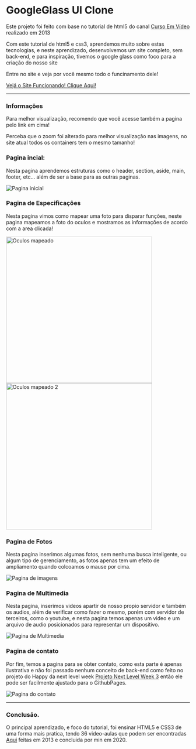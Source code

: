 # GoogleGlass  UI Clone
 Este projeto foi feito com base no tutorial de html5 do canal [Curso Em Vídeo](https://www.youtube.com/c/CursoemV%C3%ADdeo) realizado em 2013

Com este tutorial de html5 e css3, aprendemos muito sobre estas tecnologias, e neste aprendizado, desenvolvemos um site completo, sem back-end, e para inspiração, tivemos o google glass como foco para a criação do nosso site


Entre no site e veja por você mesmo todo o funcinamento dele!

[Vejá o Site Funcionando! Clique Aqui!](https://dinowsauron.github.io/GoogleGlass-UI_Clone/)


---
### Informações
Para melhor visualização, recomendo que você acesse também a pagina pelo link em cima!

Perceba que o zoom foi alterado para melhor visualização nas imagens, no site atual todos os containers tem o mesmo tamanho!




### Pagina incial:
Nesta pagina aprendemos estruturas como o header, section, aside, main, footer, etc... além de ser a base para as outras paginas.
<p>
<img src="https://user-images.githubusercontent.com/68889180/97121850-11bd7580-1700-11eb-8360-823c6b33300a.png" 
     alt="Pagina inicial">
</p>

### Pagina de Especificações
Nesta pagina vimos como mapear uma foto para disparar funções, neste pagina mapeamos a foto do oculos e mostramos as informações de acordo com a area clicada!
<p>
<img src="https://user-images.githubusercontent.com/68889180/97121895-6cef6800-1700-11eb-9c16-572483f96e48.png" width="400"
     alt="Oculos mapeado">
<img src="https://user-images.githubusercontent.com/68889180/97121989-3239ff80-1701-11eb-961a-a8ab507e1019.png" width="400"
    alt="Oculos mapeado 2">
</p>

### Pagina de Fotos
Nesta pagina inserimos algumas fotos, sem nenhuma busca inteligente, ou algum tipo de gerenciamento, as fotos apenas tem um efeito de ampliamento quando colcoamos o mause por cima.
<p>
<img src="https://user-images.githubusercontent.com/68889180/97121923-9c9e7000-1700-11eb-8f96-6e5709d652a5.png"
     alt="Pagina de imagens">
</p>

### Pagina de Multimedia
Nesta pagina, inserimos videos apartir de nosso propio servidor e também os audios, além de verificar como fazer o mesmo, porém com servidor de terceiros, como o youtube, e nesta pagina temos apenas um video e um arquivo de audio posicionados para representar um dispositivo.
<p>
<img src="https://user-images.githubusercontent.com/68889180/97121950-d8393a00-1700-11eb-9430-bd356e60c7e3.png"
     alt="Pagina de Multimedia">
</p>

### Pagina de contato
Por fim, temos a pagina para se obter contato, como esta parte é apenas ilustrativa e não foi passado nenhum conceito de back-end como feito no projeto do Happy da next level week <a target="_blank" href="https://github.com/DinowSauron/Projeto-Next-Level-Week-3" title="Vejá o projeto agora!">Projeto Next Level Week 3</a> então ele pode ser facilmente ajustado para o GithubPages.
<p>
<img src="https://user-images.githubusercontent.com/68889180/97122061-b1c7ce80-1701-11eb-9ed1-68e005cb37b7.png"
     alt="Pagina do contato">
</p>

---

### Conclusão.

O principal aprendizado, e foco do tutorial, foi ensinar HTML5 e CSS3 de uma forma mais pratica, tendo 36 video-aulas que podem ser encontradas [Aqui](https://www.youtube.com/playlist?list=PLHz_AreHm4dlAnJ_jJtV29RFxnPHDuk9o) feitas em 2013 e concluida por min em 2020.


